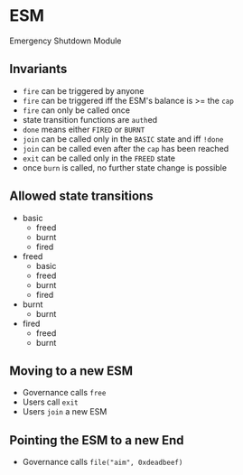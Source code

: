 # ESM

Emergency Shutdown Module

## Invariants

* `fire` can be triggered by anyone
* `fire` can be triggered iff the ESM's balance is >= the `cap`
* `fire` can only be called once
* state transition functions are `auth`ed
* `done` means either `FIRED` or `BURNT`
* `join` can be called only in the `BASIC` state and iff `!done`
* `join` can be called even after the `cap` has been reached
* `exit` can be called only in the `FREED` state
* once `burn` is called, no further state change is possible

## Allowed state transitions

* basic
  * freed
  * burnt
  * fired
* freed
  * basic
  * freed
  * burnt
  * fired
* burnt
  * burnt
* fired
  * freed
  * burnt

## Moving to a new ESM

* Governance calls `free`
* Users call `exit`
* Users `join` a new ESM

## Pointing the ESM to a new End

* Governance calls `file("aim", 0xdeadbeef)`
